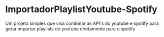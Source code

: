 # ImportadorPlaylistYoutube-Spotify
Um projeto simples que visa combinar as API's do youtube e spotify para gerar importar playlists do youtube diretamente para o spotify 
